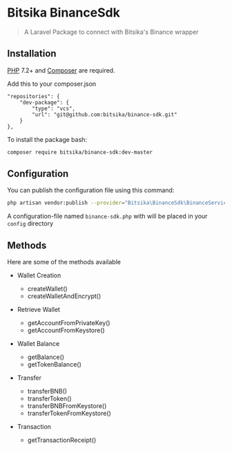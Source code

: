 # Bitsika BinanceSdk
> A Laravel Package to connect with Bitsika's Binance wrapper

## Installation

[PHP](https://php.net) 7.2+ and [Composer](https://getcomposer.org) are required.

Add this to your composer.json

```
"repositories": {
    "dev-package": {
        "type": "vcs",
        "url": "git@github.com:bitsika/binance-sdk.git"
    }
},
```
To install the package bash: 
```bash
composer require bitsika/binance-sdk:dev-master
```
## Configuration

You can publish the configuration file using this command:

```bash
php artisan vendor:publish --provider="Bitsika\BinanceSdk\BinanceServiceProvider"
```

A configuration-file named `binance-sdk.php` with will be placed in your `config` directory

## Methods
Here are some of the methods available
 
- Wallet Creation
    - createWallet()
    - createWalletAndEncrypt()

- Retrieve Wallet
    - getAccountFromPrivateKey()
    - getAccountFromKeystore()

- Wallet Balance
    - getBalance()
    - getTokenBalance()

- Transfer 
    - transferBNB()
    - transferToken()
    - transferBNBFromKeystore()
    - transferTokenFromKeystore()

- Transaction
    - getTransactionReceipt()
